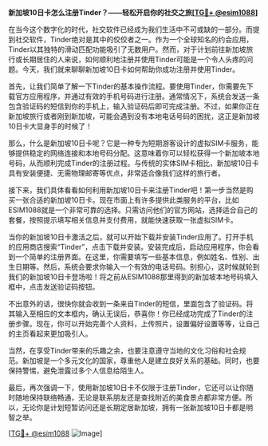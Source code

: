 **新加坡10日卡怎么注册Tinder？——轻松开启你的社交之旅[[TG💪+ @esim1088](https://t.me/s/esim1088)]**

在当今这个数字化的时代，社交软件已经成为我们生活中不可或缺的一部分。而提到社交软件，Tinder绝对是其中的佼佼者之一。作为一个全球知名的约会应用，Tinder以其独特的滑动匹配功能吸引了无数用户。然而，对于计划前往新加坡旅行或长期居住的人来说，如何顺利地注册并使用Tinder可能是一个令人头疼的问题。今天，我们就来聊聊新加坡10日卡如何帮助你成功注册并使用Tinder。

首先，让我们简单了解一下Tinder的基本操作流程。要使用Tinder，你需要先下载官方应用程序，并通过有效的手机号码进行注册。通常情况下，系统会发送一条包含验证码的短信到你的手机上，输入验证码后即可完成注册。不过，如果你正在新加坡旅行或者刚到新加坡，可能会遇到没有本地电话号码的困扰，这正是新加坡10日卡大显身手的时候了！

那么，什么是新加坡10日卡呢？它是一种专为短期游客设计的虚拟SIM卡服务，能够提供稳定的网络连接和本地号码分配。这意味着你可以轻松获得一个新加坡本地号码，从而顺利完成Tinder的注册过程。与传统的实体SIM卡相比，新加坡10日卡具有安装便捷、无需物理邮寄等优点，非常适合像我们这样的旅行者。

接下来，我们具体看看如何利用新加坡10日卡来注册Tinder吧！第一步当然是购买一张合适的新加坡10日卡。现在市面上有许多提供此类服务的平台，比如ESIM1088就是一个非常可靠的选择。只需访问他们的官方网站，选择适合自己的套餐，按照提示填写相关信息并支付费用，就能快速获取一张虚拟SIM卡。

当你的新加坡10日卡激活之后，就可以开始下载并安装Tinder应用了。打开手机的应用商店搜索“Tinder”，点击下载并安装。安装完成后，启动应用程序，你会看到一个简单的注册界面。在这里，你需要填写一些基本信息，例如姓名、性别、出生日期等。然后，系统会要求你输入一个有效的电话号码。别担心，这时候就轮到我们的新加坡10日卡登场啦！将之前从ESIM1088那里得到的新加坡本地号码填入框中，点击发送验证码按钮。

不出意外的话，很快你就会收到一条来自Tinder的短信，里面包含了验证码。将其输入至相应的文本框内，确认无误后，恭喜你！你已经成功完成了Tinder的注册步骤。现在，你可以开始完善个人资料，上传照片，设置偏好设置等等，让自己的主页看起来更加吸引人。

当然，在享受Tinder带来的乐趣之余，也要注意遵守当地的文化习俗和社会规范。新加坡是一个多元文化的国家，尊重他人是建立良好关系的基础。同时，也要保持警惕，避免泄露过多个人信息给陌生人。

最后，再次强调一下，使用新加坡10日卡不仅限于注册Tinder，它还可以让你随时随地保持联络畅通，无论是联系朋友还是查找附近的美食景点都非常方便。所以，无论你是计划短暂访问还是长期定居新加坡，拥有一张新加坡10日卡都是明智之举。

[[TG💪+ @esim1088](https://t.me/s/esim1088) ![Image](https://i.postimg.cc/4NQfJmqS/Snipaste-2025-05-13-00-14-12.png)]
